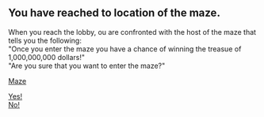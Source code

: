 ## You have reached to location of the maze.
When you reach the lobby, ou are confronted with the host of the maze that tells you the following:   
"Once you enter the maze you have a chance of winning the treasue of 1,000,000,000 dollars!"   
"Are you sure that you want to enter the maze?"   

[Maze](../images/maze.png)
  
[Yes!](enter-maze.md)   
[No!](enter-maze-no.md)